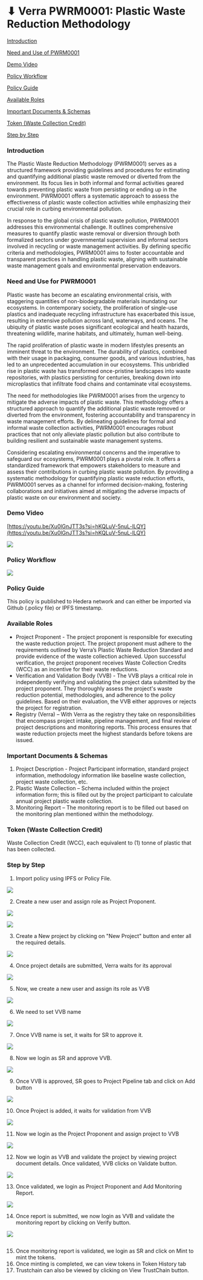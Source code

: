 # ⬇ Verra PWRM0001: Plastic Waste Reduction Methodology

[Introduction](verra-pwrm0001-plastic-waste-reduction-methodology.md#\_toc1946396156)

[Need and Use of PWRM0001](verra-pwrm0001-plastic-waste-reduction-methodology.md#need-and-use-for-pwrm0001)

[Demo Video](verra-pwrm0001-plastic-waste-reduction-methodology.md#\_toc192784261)

[Policy Workflow](verra-pwrm0001-plastic-waste-reduction-methodology.md#\_toc895640644)

[Policy Guide](verra-pwrm0001-plastic-waste-reduction-methodology.md#\_toc1368814671)

[Available Roles](verra-pwrm0001-plastic-waste-reduction-methodology.md#\_toc689999990)

[Important Documents & Schemas](verra-pwrm0001-plastic-waste-reduction-methodology.md#\_toc1741613673)

[Token (Waste Collection Credit)](verra-pwrm0001-plastic-waste-reduction-methodology.md#\_toc793059434)

[Step by Step](verra-pwrm0001-plastic-waste-reduction-methodology.md#\_toc2139421507)

### Introduction <a href="#_toc1946396156" id="_toc1946396156"></a>

The Plastic Waste Reduction Methodology (PWRM0001) serves as a structured framework providing guidelines and procedures for estimating and quantifying additional plastic waste removed or diverted from the environment. Its focus lies in both informal and formal activities geared towards preventing plastic waste from persisting or ending up in the environment. PWRM0001 offers a systematic approach to assess the effectiveness of plastic waste collection activities while emphasizing their crucial role in curbing environmental pollution.

In response to the global crisis of plastic waste pollution, PWRM0001 addresses this environmental challenge. It outlines comprehensive measures to quantify plastic waste removal or diversion through both formalized sectors under governmental supervision and informal sectors involved in recycling or waste management activities. By defining specific criteria and methodologies, PWRM0001 aims to foster accountable and transparent practices in handling plastic waste, aligning with sustainable waste management goals and environmental preservation endeavors.

### Need and Use for PWRM0001

Plastic waste has become an escalating environmental crisis, with staggering quantities of non-biodegradable materials inundating our ecosystems. In contemporary society, the proliferation of single-use plastics and inadequate recycling infrastructure has exacerbated this issue, resulting in extensive pollution across land, waterways, and oceans. The ubiquity of plastic waste poses significant ecological and health hazards, threatening wildlife, marine habitats, and ultimately, human well-being.

The rapid proliferation of plastic waste in modern lifestyles presents an imminent threat to the environment. The durability of plastics, combined with their usage in packaging, consumer goods, and various industries, has led to an unprecedented accumulation in our ecosystems. This unbridled rise in plastic waste has transformed once-pristine landscapes into waste repositories, with plastics persisting for centuries, breaking down into microplastics that infiltrate food chains and contaminate vital ecosystems.

The need for methodologies like PWRM0001 arises from the urgency to mitigate the adverse impacts of plastic waste. This methodology offers a structured approach to quantify the additional plastic waste removed or diverted from the environment, fostering accountability and transparency in waste management efforts. By delineating guidelines for formal and informal waste collection activities, PWRM0001 encourages robust practices that not only alleviate plastic pollution but also contribute to building resilient and sustainable waste management systems.

Considering escalating environmental concerns and the imperative to safeguard our ecosystems, PWRM0001 plays a pivotal role. It offers a standardized framework that empowers stakeholders to measure and assess their contributions in curbing plastic waste pollution. By providing a systematic methodology for quantifying plastic waste reduction efforts, PWRM0001 serves as a channel for informed decision-making, fostering collaborations and initiatives aimed at mitigating the adverse impacts of plastic waste on our environment and society.

### Demo Video <a href="#_toc192784261" id="_toc192784261"></a>

[https://youtu.be/Xu0lGnJTT3s?si=hKQLuV-5nuL-lLQY](https://youtu.be/Xu0lGnJTT3s?si=hKQLuV-5nuL-lLQY)

![](<../../../.gitbook/assets/0 (4).jpeg>)

### Policy Workflow <a href="#_toc895640644" id="_toc895640644"></a>

![](<../../../.gitbook/assets/1 (10).png>)

### Policy Guide <a href="#_toc1368814671" id="_toc1368814671"></a>

This policy is published to Hedera network and can either be imported via Github (.policy file) or IPFS timestamp.

### Available Roles <a href="#_toc689999990" id="_toc689999990"></a>

* Project Proponent - The project proponent is responsible for executing the waste reduction project. The project proponent must adhere to the requirements outlined by Verra’s Plastic Waste Reduction Standard and provide evidence of the waste collection achieved. Upon successful verification, the project proponent receives Waste Collection Credits (WCC) as an incentive for their waste reductions.
* Verification and Validation Body (VVB) - The VVB plays a critical role in independently verifying and validating the project data submitted by the project proponent. They thoroughly assess the project's waste reduction potential, methodologies, and adherence to the policy guidelines. Based on their evaluation, the VVB either approves or rejects the project for registration.
* Registry (Verra) – With Verra as the registry they take on responsibilities that encompass project intake, pipeline management, and final review of project descriptions and monitoring reports. This process ensures that waste reduction projects meet the highest standards before tokens are issued.

### Important Documents & Schemas <a href="#_toc1741613673" id="_toc1741613673"></a>

1. Project Description - Project Participant information, standard project information, methodology information like baseline waste collection, project waste collection, etc.
2. Plastic Waste Collection – Schema included within the project information form; this is filled out by the project participant to calculate annual project plastic waste collection.
3. Monitoring Report – The monitoring report is to be filled out based on the monitoring plan mentioned within the methodology.

### Token (Waste Collection Credit) <a href="#_toc793059434" id="_toc793059434"></a>

Waste Collection Credit (WCC), each equivalent to (1) tonne of plastic that has been collected.

### Step by Step <a href="#_toc2139421507" id="_toc2139421507"></a>

1. Import policy using IPFS or Policy File.

![](<../../../.gitbook/assets/2 (13).png>)

2. Create a new user and assign role as Project Proponent.

![](<../../../.gitbook/assets/3 (9).png>)

![](<../../../.gitbook/assets/4 (8).png>)

3. Create a New project by clicking on "New Project" button and enter all the required details.

![](<../../../.gitbook/assets/5 (11).png>)

4. Once project details are submitted, Verra waits for its approval

![](<../../../.gitbook/assets/6 (10).png>)

5. Now, we create a new user and assign its role as VVB

![](<../../../.gitbook/assets/7 (10).png>)

6. We need to set VVB name

![](<../../../.gitbook/assets/8 (11).png>)

7. Once VVB name is set, it waits for SR to approve it.

![](<../../../.gitbook/assets/9 (9).png>)

8. Now we login as SR and approve VVB.

![](<../../../.gitbook/assets/10 (9).png>)

9. Once VVB is approved, SR goes to Project Pipeline tab and click on Add button

![](<../../../.gitbook/assets/11 (8).png>)

10. Once Project is added, it waits for validation from VVB

![](<../../../.gitbook/assets/12 (8).png>)

11. Now we login as the Project Proponent and assign project to VVB

![](<../../../.gitbook/assets/13 (9).png>)

12. Now we login as VVB and validate the project by viewing project document details. Once validated, VVB clicks on Validate button.

![](<../../../.gitbook/assets/14 (7).png>)

13. Once validated, we login as Project Proponent and Add Monitoring Report.

![](<../../../.gitbook/assets/15 (8).png>)

14. Once report is submitted, we now login as VVB and validate the monitoring report by clicking on Verify button.

![](<../../../.gitbook/assets/16 (7).png>)

<figure><img src="../../../.gitbook/assets/image (400).png" alt=""><figcaption></figcaption></figure>

15. Once monitoring report is validated, we login as SR and click on Mint to mint the tokens.
16. Once minting is completed, we can view tokens in Token History tab
17. Trustchain can also be viewed by clicking on View TrustChain button.
